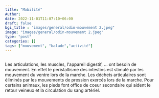 ```yaml
---
title: "Mobilité"
Author: 
date: 2022-11-01T11:07:10+06:00
draft: false
bgi_title : "images/general/odin-mouvement 2.jpeg"
image: "images/general/odin-mouvement 2.jpeg"
type: "post"
categories: []
tags: ["mouvement", "balade","activité"]
---
```


## 

Les articulations, les muscles, l'appareil digestif, ... ont besoin de mouvement. En effet le peristaltisme des intestins est stimulé par les mouvement du ventre lors de la marche. Les déchets articulaires sont éliminés par les mouvements de pression exercés lors de la marche. Pour certains animaux, les pieds font office de coeur secondaire qui aident le retour veineux et la circulation du sang artériel.